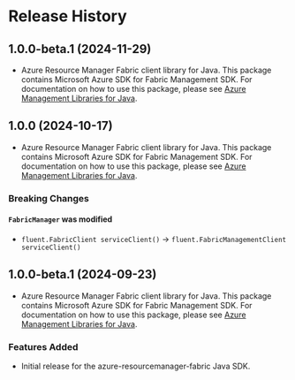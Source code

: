 # Release History

## 1.0.0-beta.1 (2024-11-29)

- Azure Resource Manager Fabric client library for Java. This package contains Microsoft Azure SDK for Fabric Management SDK. For documentation on how to use this package, please see [Azure Management Libraries for Java](https://aka.ms/azsdk/java/mgmt).

## 1.0.0 (2024-10-17)

- Azure Resource Manager Fabric client library for Java. This package contains Microsoft Azure SDK for Fabric Management SDK. For documentation on how to use this package, please see [Azure Management Libraries for Java](https://aka.ms/azsdk/java/mgmt).

### Breaking Changes

#### `FabricManager` was modified

* `fluent.FabricClient serviceClient()` -> `fluent.FabricManagementClient serviceClient()`

## 1.0.0-beta.1 (2024-09-23)

- Azure Resource Manager Fabric client library for Java. This package contains Microsoft Azure SDK for Fabric Management SDK. For documentation on how to use this package, please see [Azure Management Libraries for Java](https://aka.ms/azsdk/java/mgmt).

### Features Added

- Initial release for the azure-resourcemanager-fabric Java SDK.
